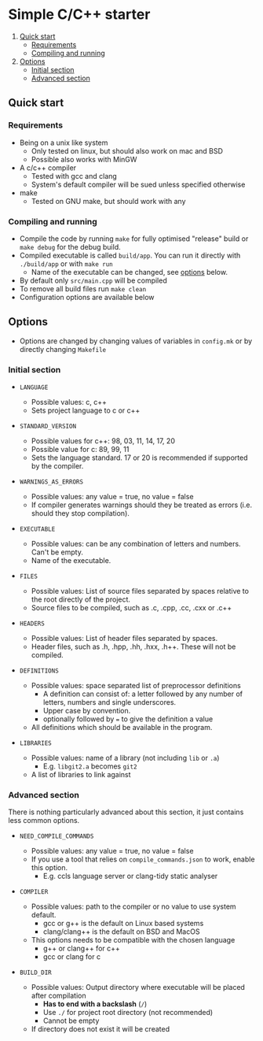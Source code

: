 # Simple C/C++ starter

1. [Quick start](#quick-start)
   - [Requirements](#requirements)
   - [Compiling and running](#compiling-and-running)
2. [Options](#options)
   - [Initial section](#initial-section)
   - [Advanced section](#advanced-section)

## Quick start

### Requirements

- Being on a unix like system
  - Only tested on linux, but should also work on mac and BSD
  - Possible also works with MinGW
- A c/c++ compiler
  - Tested with gcc and clang
  - System's default compiler will be sued unless specified otherwise
- make
  - Tested on GNU make, but should work with any

### Compiling and running

- Compile the code by running `make` for fully optimised "release" build or
  `make debug` for the debug build.
- Compiled executable is called `build/app`. You can run it directly with
  `./build/app` or with `make run`
  - Name of the executable can be changed, see [options](#Options) below.
- By default only `src/main.cpp` will be compiled
- To remove all build files run `make clean`
- Configuration options are available below

## Options

- Options are changed by changing values of variables in `config.mk` or by
  directly changing `Makefile`

### Initial section

- `LANGUAGE`

  - Possible values: c, c++
  - Sets project language to c or c++

- `STANDARD_VERSION`

  - Possible values for c++: 98, 03, 11, 14, 17, 20
  - Possible value for c: 89, 99, 11
  - Sets the language standard. 17 or 20 is recommended if supported by the
    compiler.

- `WARNINGS_AS_ERRORS`

  - Possible values: any value = true, no value = false
  - If compiler generates warnings should they be treated as errors (i.e. should
    they stop compilation).

- `EXECUTABLE`

  - Possible values: can be any combination of letters and numbers. Can't be
    empty.
  - Name of the executable.

- `FILES`

  - Possible values: List of source files separated by spaces relative to the
    root directly of the project.
  - Source files to be compiled, such as .c, .cpp, .cc, .cxx or .c++

- `HEADERS`

  - Possible values: List of header files separated by spaces.
  - Header files, such as .h, .hpp, .hh, .hxx, .h++. These will not be compiled.

- `DEFINITIONS`

  - Possible values: space separated list of preprocessor definitions
    - A definition can consist of: a letter followed by any number of letters,
      numbers and single underscores.
    - Upper case by convention.
    - optionally followed by `=` to give the definition a value
  - All definitions which should be available in the program.

- `LIBRARIES`

  - Possible values: name of a library (not including `lib` or `.a`)
    - E.g. `libgit2.a` becomes `git2`
  - A list of libraries to link against

### Advanced section

There is nothing particularly advanced about this section, it just contains less
common options.

- `NEED_COMPILE_COMMANDS`

  - Possible values: any value = true, no value = false
  - If you use a tool that relies on `compile_commands.json` to work, enable
    this option.
    - E.g. ccls language server or clang-tidy static analyser

- `COMPILER`

  - Possible values: path to the compiler or no value to use system default.
    - gcc or g++ is the default on Linux based systems
    - clang/clang++ is the default on BSD and MacOS
  - This options needs to be compatible with the chosen language
    - g++ or clang++ for c++
    - gcc or clang for c

- `BUILD_DIR`

  - Possible values: Output directory where executable will be placed after
    compilation
    - **Has to end with a backslash** (`/`)
    - Use `./` for project root directory (not recommended)
    - Cannot be empty
  - If directory does not exist it will be created
